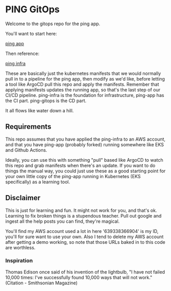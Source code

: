 # PING GitOps

Welcome to the gitops repo for the ping app. 

You'll want to start here:

[ping app](https://github.com/somelinuxguy/ping-app)

Then reference:

[ping infra](https://github.com/somelinuxguy/ping-infra)

These are basically just the kubernetes manifests that we would normally pull in to a pipeline for the ping app, then modify as we'd like, before letting a tool like ArgoCD pull this repo and apply the manifests. Remember that applying manifests updates the running app, so that's the last step of our CI/CD pipeline. ping-infra is the foundation for infrastructure, ping-app has the CI part. ping-gitops is the CD part.

It all flows like water down a hill.

## Requirements

This repo assumes that you have applied the ping-infra to an AWS account, and that you have ping-app (probably forked) running somewhere like EKS and Github Actions.

Ideally, you can use this with something "pull" based like ArgoCD to watch this repo and grab manifests when there's an update. If you want to do things the manual way, you could just use these as a good starting point for your own little copy of the ping-app running in Kubernetes (EKS specifically) as a learning tool.

## Disclaimer
This is just for learning and fun. It might not work for you, and that's ok. Learning to fix broken things is a stupendous teacher. Pull out google and ingest all the help posts you can find, they're magical. 

You'll find my AWS account used a lot in here '639338366904' is my ID, you'll for sure want to use your own. Also I tend to delete my AWS account after getting a demo working, so note that those URLs baked in to this code are worthless.

### Inspiration
Thomas Edison once said of his invention of the lightbulb, "I have not failed 10,000 times: I've successfully found 10,000 ways that will not work."
(Citation - Smithsonian Magazine)
